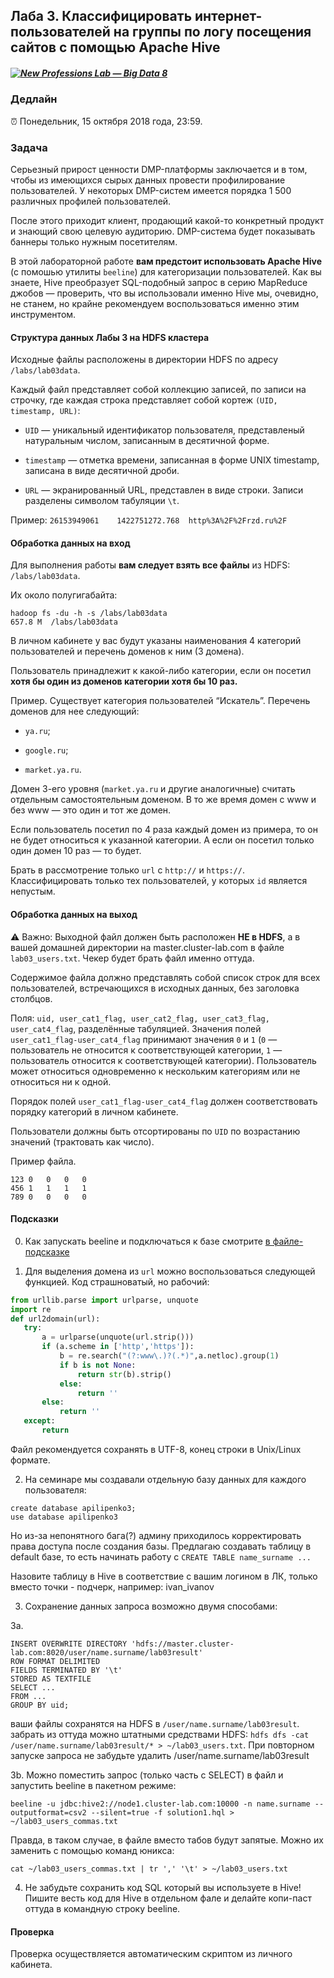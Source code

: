 ## Лаба 3. Классифицировать интернет-пользователей на группы по логу посещения сайтов с помощью Apache Hive

##### [![New Professions Lab — Big Data 8](http://data.newprolab.com/public-newprolab-com/npl7.svg)](https://github.com/newprolab/content_bigdata9)

### Дедлайн

⏰ Понедельник, 15 октября 2018 года, 23:59.

### Задача

Серьезный прирост ценности DMP-платформы заключается и в том, чтобы из имеющихся сырых данных провести профилирование пользователей. У некоторых DMP-систем имеется порядка 1 500 различных профилей пользователей.

После этого приходит клиент, продающий какой-то конкретный продукт и знающий свою целевую аудиторию. DMP-система будет показывать баннеры только нужным посетителям.

В этой лабораторной работе **вам предстоит использовать Apache Hive** (с помошью утилиты `beeline`) для категоризации пользователей. Как вы знаете, Hive преобразует SQL-подобный запрос в серию MapReduce джобов — проверить, что вы использовали именно Hive мы, очевидно, не станем, но крайне рекомендуем воспользоваться именно этим инструментом.

#### Структура данных Лабы 3 на HDFS кластера

Исходные файлы расположены в директории HDFS по адресу `/labs/lab03data`.

Каждый файл представляет собой коллекцию записей, по записи на строчку, где каждая строка представляет собой кортеж `(UID, timestamp, URL)`:

* `UID` — уникальный идентификатор пользователя, представленый натуральным числом, записанным в десятичной форме. 

* `timestamp` — отметка времени, записанная в форме UNIX timestamp, записана в виде десятичной дроби.

* `URL` — экранированный URL, представлен в виде строки. Записи разделены символом табуляции `\t`.

Пример:
`26153949061	1422751272.768	http%3A%2F%2Frzd.ru%2F`

#### Обработка данных на вход

Для выполнения работы **вам следует взять все файлы** из HDFS: `/labs/lab03data`.

Их около полугигабайта:

```
hadoop fs -du -h -s /labs/lab03data
657.8 M  /labs/lab03data
```

В личном кабинете у вас будут указаны наименования 4 категорий пользователей и перечень доменов к ним (3 домена).

Пользователь принадлежит к какой-либо категории, если он посетил **хотя бы один из доменов категории хотя бы 10 раз.**

Пример. Существует категория пользователей “Искатель”. Перечень доменов для нее следующий:

* `ya.ru`;

* `google.ru`;

* `market.ya.ru`.

Домен 3-его уровня (`market.ya.ru` и другие аналогичные) считать отдельным самостоятельным доменом. В то же время домен с www и без www — это один и тот же домен.

Если пользователь посетил по 4 раза каждый домен из примера, то он не будет относиться к указанной категории. А если он посетил только один домен 10 раз — то будет.

Брать в рассмотрение только `url` с `http://` и `https://`. Классифицировать только тех пользователей, у которых `id` является непустым.

#### Обработка данных на выход

⚠️ Важно: Выходной файл должен быть расположен **НЕ в HDFS**, а в вашей домашней директории на master.cluster-lab.com в файле `lab03_users.txt`. Чекер будет брать файл именно оттуда.

Содержимое файла должно представлять собой список строк для всех пользователей, встречающихся в исходных данных, без заголовка столбцов.

Поля: `uid, user_cat1_flag, user_cat2_flag, user_cat3_flag, user_cat4_flag`, разделённые табуляцией. Значения полей `user_cat1_flag-user_cat4_flag` принимают значения `0` и `1` (`0` — пользователь не относится к соответствующей категории, `1` — пользователь относится к соответствующей категории). Пользователь может относиться одновременно к нескольким категориям или не относиться ни к одной.

Порядок полей `user_cat1_flag-user_cat4_flag` должен соответствовать порядку категорий в личном кабинете.

Пользователи должны быть отсортированы по `UID` по возрастанию значений (трактовать как число).

Пример файла.
```
123	0	0	0	0	
456	1	1	1	1	
789	0	0	0	0		
```

#### Подсказки
0. Как запускать beeline и подключаться к базе смотрите [в файле-подсказке](/important_sites.md)

1. Для выделения домена из `url` можно воспользоваться следующей функцией. Код страшноватый, но рабочий:

```python
from urllib.parse import urlparse, unquote
import re
def url2domain(url):
   try:
       a = urlparse(unquote(url.strip()))
       if (a.scheme in ['http','https']):
           b = re.search("(?:www\.)?(.*)",a.netloc).group(1)
           if b is not None:
               return str(b).strip()
           else:
               return ''
       else:
           return ''
   except:
       return
```

Файл рекомендуется сохранять в UTF-8, конец строки в Unix/Linux формате.

2. На семинаре мы создавали отдельную базу данных для каждого пользователя:
```
create database apilipenko3;
use database apilipenko3
```

Но из-за непонятного бага(?) админу приходилось корректировать права доступа после создания базы. Предлагаю создавать таблицу в default базе, то есть начинать работу с `CREATE TABLE name_surname ...`

Назовите таблицу в Hive в соответствие с вашим логином в ЛК, только вместо точки - подчерк, например: ivan_ivanov

3. Сохранение данных запроса возможно двумя способами:

3a.
```
INSERT OVERWRITE DIRECTORY 'hdfs://master.cluster-lab.com:8020/user/name.surname/lab03result'
ROW FORMAT DELIMITED
FIELDS TERMINATED BY '\t'
STORED AS TEXTFILE
SELECT ...
FROM ...
GROUP BY uid;
```

ваши файлы сохранятся на HDFS в `/user/name.surname/lab03result`. забрать из оттуда можно штатными средствами HDFS: `hdfs dfs -cat /user/name.surname/lab03result/* > ~/lab03_users.txt`. При повторном запуске запроса не забудьте удалить /user/name.surname/lab03result

3b. Можно поместить запрос (только часть с SELECT) в файл и запустить beeline в пакетном режиме:

```
beeline -u jdbc:hive2://node1.cluster-lab.com:10000 -n name.surname --outputformat=csv2 --silent=true -f solution1.hql > ~/lab03_users_commas.txt
```
Правда, в таком случае, в файле вместо табов будут запятые. Можно их заменить с помощью команд юникса:

```
cat ~/lab03_users_commas.txt | tr ',' '\t' > ~/lab03_users.txt
```

4. Не забудьте сохранить код SQL который вы используете в Hive! Пишите весть код для Hive в отдельном фале и делайте копи-паст оттуда в командную строку beeline.

#### Проверка

Проверка осуществляется автоматическим скриптом из личного кабинета.


